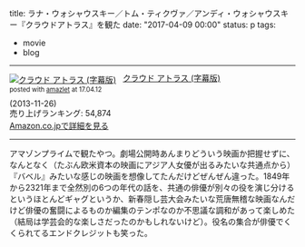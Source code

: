 title: ラナ・ウォシャウスキー／トム・ティクヴァ／アンディ・ウォシャウスキー『クラウドアトラス』を観た
date: "2017-04-09 00:00"
status: p
tags:
- movie
- blog
---

<div class="amazlet-box" style="margin-bottom:0px;"><div class="amazlet-image" style="float:left;margin:0px 12px 1px 0px;"><a href="http://www.amazon.co.jp/exec/obidos/ASIN/B00EUITENM/dotimpact-22/ref=nosim/" name="amazletlink" target="_blank"><img src="https://images-fe.ssl-images-amazon.com/images/I/61FvEIzfv7L._SL160_.jpg" alt="クラウド アトラス (字幕版)" style="border: none;" /></a></div><div class="amazlet-info" style="line-height:120%; margin-bottom: 10px"><div class="amazlet-name" style="margin-bottom:10px;line-height:120%"><a href="http://www.amazon.co.jp/exec/obidos/ASIN/B00EUITENM/dotimpact-22/ref=nosim/" name="amazletlink" target="_blank">クラウド アトラス (字幕版)</a><div class="amazlet-powered-date" style="font-size:80%;margin-top:5px;line-height:120%">posted with <a href="http://www.amazlet.com/" title="amazlet" target="_blank">amazlet</a> at 17.04.12</div></div><div class="amazlet-detail"> (2013-11-26)<br />売り上げランキング: 54,874<br /></div><div class="amazlet-sub-info" style="float: left;"><div class="amazlet-link" style="margin-top: 5px"><a href="http://www.amazon.co.jp/exec/obidos/ASIN/B00EUITENM/dotimpact-22/ref=nosim/" name="amazletlink" target="_blank">Amazon.co.jpで詳細を見る</a></div></div></div><div class="amazlet-footer" style="clear: left"></div></div>

---

アマゾンプライムで観たやつ。劇場公開時あんまりどういう映画か把握せずに、なんとなく（たぶん欧米資本の映画にアジア人女優が出るみたいな共通点から）『バベル』みたいな感じの映画を想像してたんだけどぜんぜん違った。1849年から2321年まで全然別の6つの年代の話を、共通の俳優が別々の役を演じ分けるというほとんどギャグというか、新春隠し芸大会みたいな荒唐無稽な映画なんだけど俳優の奮闘によるものか編集のテンポなのか不思議な調和があって楽しめた（結局は学芸会的な楽しさだったのかもしれないけど）。役名の集合が俳優でくくられてるエンドクレジットも笑った。
